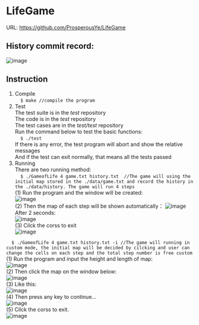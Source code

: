 # LifeGame  
URL: https://github.com/ProsperousYe/LifeGame  

## History commit record:  
![image](https://user-images.githubusercontent.com/93996508/169669951-e499e847-7a1e-4097-8e97-ad62c80c0271.png)  

## Instruction  
1. Compile  
`  
$ make //compile the program  
`  
2. Test  
The test suite is in the *test* repository  
The code is in the *test* repository  
The test cases are in the *test/test* repository  
Run the command below to test the basic functions:  
`  
$ ./test  
`  
If there is any error, the test program will abort and show the relative messages  
And if the test can exit normally, that means all the tests passed  
3. Running  
There are two running method:  
`  
$ ./GameofLife 4 game.txt history.txt  //The game will using the initial map stored in the ./data/game.txt and record the history in the ./data/history. The game will run 4 steps  
`  
(1) Run the program and the window will be created:  
![image](https://user-images.githubusercontent.com/93996508/169670894-0b113926-1082-4c13-8d2f-2b8450614d4a.png)  
(2) Then the map of each step will be shown automatically： 
![image](https://user-images.githubusercontent.com/93996508/169670839-bf8f491b-66f7-4d9d-b7f0-d74a4cb44e73.png)  
After 2 seconds:  
![image](https://user-images.githubusercontent.com/93996508/169670843-1c3b36ec-fc3a-4740-af60-e4d9a42e20e5.png)  
(3) Cilck the corss to exit  
![image](https://user-images.githubusercontent.com/93996508/169670643-9d7781f7-1898-43a6-b293-e61e0d7facc6.png)  

`  
$ ./GameofLife 4 game.txt history.txt -i //The game will running in custom mode, the initial map will be decided by cilcking and user can change the cells on each step and the total step number is free custom    
`  
(1) Run the program and input the height and length of map:  
![image](https://user-images.githubusercontent.com/93996508/169670547-76db99fd-a870-488d-8384-f3d2e1c667bd.png)  
(2) Then click the map on the window below:  
![image](https://user-images.githubusercontent.com/93996508/169670570-9350bc11-1f3b-4213-8afa-c7ef5340ad45.png)  
(3) Like this:  
![image](https://user-images.githubusercontent.com/93996508/169670578-346302a1-4d2f-48d8-96c4-d660029df0cc.png)  
(4) Then press any key to continue...  
![image](https://user-images.githubusercontent.com/93996508/169670584-037df816-3111-4ba0-b459-117be47e3257.png)  
(5) Cilck the corss to exit.  
![image](https://user-images.githubusercontent.com/93996508/169670643-9d7781f7-1898-43a6-b293-e61e0d7facc6.png)  


